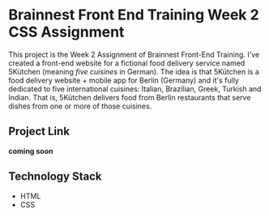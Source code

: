 # Brainnest Front End Training Week 2 CSS Assignment

This project is the Week 2 Assignment of Brainnest Front-End Training. I've created a front-end website for a fictional food delivery service named 5Kütchen (meaning *five cuisines* in German). The idea is that 5Kütchen is a food delivery website + mobile app for Berlin (Germany) and it's fully dedicated to five international cuisines: Italian, Brazilian, Greek, Turkish and Indian. That is, 5Kütchen delivers food from Berlin restaurants that serve dishes from one or more of those cuisines.

## Project Link

**coming soon**

## Technology Stack

+ HTML
+ CSS

